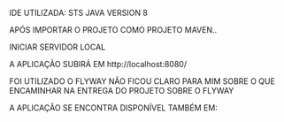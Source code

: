 IDE UTILIZADA: STS
JAVA VERSION 8

APÓS IMPORTAR O PROJETO COMO PROJETO MAVEN..

INICIAR SERVIDOR LOCAL

A APLICAÇÃO SUBIRÁ EM http://localhost:8080/

FOI UTILIZADO O FLYWAY
NÃO FICOU CLARO PARA MIM SOBRE O QUE ENCAMINHAR NA ENTREGA DO PROJETO SOBRE O FLYWAY

A APLICAÇÃO SE ENCONTRA DISPONÍVEL TAMBÉM EM: 

